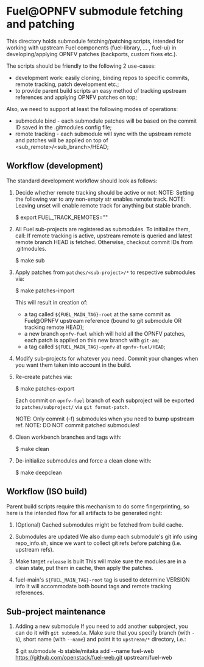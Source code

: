 Fuel@OPNFV submodule fetching and patching
==========================================

This directory holds submodule fetching/patching scripts, intended for
working with upstream Fuel components (fuel-library, ... , fuel-ui) in
developing/applying OPNFV patches (backports, custom fixes etc.).

The scripts should be friendly to the following 2 use-cases:
  - development work: easily cloning, binding repos to specific commits,
    remote tracking, patch development etc.;
  - to provide parent build scripts an easy method of tracking upstream
    references and applying OPNFV patches on top;

Also, we need to support at least the following modes of operations:
  - submodule bind - each submodule patches will be based on the commit ID
    saved in the .gitmodules config file;
  - remote tracking - each submodule will sync with the upstream remote
    and patches will be applied on top of <sub_remote>/<sub_branch>/HEAD;

Workflow (development)
----------------------
The standard development workflow should look as follows:

1. Decide whether remote tracking should be active or not:
   NOTE: Setting the following var to any non-empty str enables remote track.
   NOTE: Leaving unset will enable remote track for anything but stable branch.

   $ export FUEL_TRACK_REMOTES=""

2. All Fuel sub-projects are registered as submodules. To initialize them, call:
   If remote tracking is active, upstream remote is queried and latest remote
   branch HEAD is fetched. Otherwise, checkout commit IDs from .gitmodules.

   $ make sub

3. Apply patches from `patches/<sub-project>/*` to respective submodules via:

   $ make patches-import

   This will result in creation of:
   - a tag called `${FUEL_MAIN_TAG}-root` at the same commit as Fuel@OPNFV
     upstream reference (bound to git submodule OR tracking remote HEAD);
   - a new branch `opnfv-fuel` which will hold all the OPNFV patches,
     each patch is applied on this new branch with `git-am`;
   - a tag called `${FUEL_MAIN_TAG}-opnfv` at `opnfv-fuel/HEAD`;

4. Modify sub-projects for whatever you need.
   Commit your changes when you want them taken into account in the build.

5. Re-create patches via:

   $ make patches-export

   Each commit on `opnfv-fuel` branch of each subproject will be
   exported to `patches/subproject/` via `git format-patch`.

   NOTE: Only commit (-f) submodules when you need to bump upstream ref.
   NOTE: DO NOT commit patched submodules!

6. Clean workbench branches and tags with:

   $ make clean

7. De-initialize submodules and force a clean clone with:

   $ make deepclean

Workflow (ISO build)
--------------------
Parent build scripts require this mechanism to do some fingerprinting,
so here is the intended flow for all artifacts to be generated right:

1. (Optional) Cached submodules might be fetched from build cache.

2. Submodules are updated
   We also dump each submodule's git info using repo_info.sh, since
   we want to collect git refs before patching (i.e. upstream refs).

3. Make target `release` is built
   This will make sure the modules are in a clean state, put them in cache,
   then apply the patches.

4. fuel-main's `${FUEL_MAIN_TAG}-root` tag is used to determine VERSION info
   It will accommodate both bound tags and remote tracking references.

Sub-project maintenance
-----------------------
1. Adding a new submodule
   If you need to add another subproject, you can do it with `git submodule`.
   Make sure that you specify branch (with `-b`), short name (with `--name`)
   and point it to `upstream/*` directory, i.e.:

   $ git submodule -b stable/mitaka add --name fuel-web \
     https://github.com/openstack/fuel-web.git upstream/fuel-web

